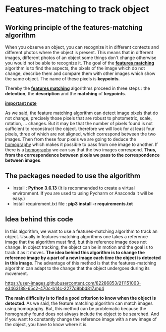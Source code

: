 # Features-matching to track object

## Working principle of the features-matching algorithm

When you observe an object, you can recognize it in different contexts and different photos where the object is present. This means that in different images,
different photos of an object some things don't change otherwise you would not be able to recognize it. The goal of the
**[features matching](https://opencv24-python-tutorials.readthedocs.io/en/latest/py_tutorials/py_feature2d/py_matcher/py_matcher.html)** 
algorithm is to find the aspects, the pixels of the image which do not change, describe them and compare them with other images which show the same object. 
The name of these pixels is **keypoints**.


Thereby the **[features matching](https://opencv24-python-tutorials.readthedocs.io/en/latest/py_tutorials/py_feature2d/py_matcher/py_matcher.html)** 
algorithms proceed in three steps : the **detection**, the **description** and the **matching** of **keypoints**.

<ins>**important note**</ins>

As we said, the feature matching algorithm can detect image pixels that do not change, precisely those pixels that are robust to photometric,
scale, rotation, ... changes. But it may be that the number of pixels found is not sufficient to reconstruct the object. therefore we will look for at 
least four pixels, three of which are not aligned, which correspond between the two images. Then from these four pixels we are going to deduce 
the [homography](https://en.wikipedia.org/wiki/Homography_(computer_vision)) which makes it possible to pass from one image to another. If there is a 
[homography](https://en.wikipedia.org/wiki/Homography_(computer_vision)) we can say that the two images correspond. 
**Thus, from the correspondence between pixels we pass to the correspondence between images**.

## The packages needed to use the algorithm

* Install : **Python 3.6.13** (It is recommended to create a virtual environment. If you are used to using Pycharm or Anaconda it will be easy.)
* Install requirement.txt file : **pip3 install -r requirements.txt**

## Idea behind this code







In this algorithm, we want to use a features-matching algorithm to track an object. Usually in features-matching algorithms one takes a reference image
that the algorithm must find, but this reference image does not change. In object tracking, the object can be in motion and the goal is to track it as 
it moves. **The idea behind this algorithm is to change the reference image by a part of a new image each time the object is detected in this image**. 
The advantage of this method is that the features-matching algorithm can adapt to the change that the object undergoes during its movement. 

https://user-images.githubusercontent.com/82286853/211151063-e3463188-65c2-470c-b14c-2277d8bbd817.mp4


**The main difficulty is to find a good criterion to know when the object is detected**. As we said, the feature matching algorithm can match images using homography. 
But, this method can be problematic because the homography found does not always include the object to be searched. And if you want to constantly change the reference 
image with a new image of the object, you have to know where it is. 
  


 


